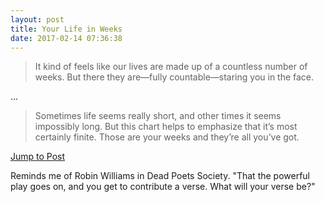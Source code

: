 ```yaml
---
layout: post
title: Your Life in Weeks
date: 2017-02-14 07:36:38
---
```


> It kind of feels like our lives are made up of a countless number of weeks. But there they are—fully countable—staring you in the face.

...

> Sometimes life seems really short, and other times it seems impossibly long. But this chart helps to emphasize that it’s most certainly finite. Those are your weeks and they’re all you’ve got.

[Jump to Post][1]

Reminds me of Robin Williams in Dead Poets Society. "That the powerful play goes on, and you get to contribute a verse. What will your verse be?"


[1]:	http://waitbutwhy.com/2014/05/life-weeks.html
